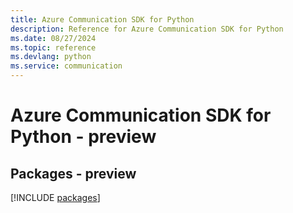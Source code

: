 ```yaml
---
title: Azure Communication SDK for Python
description: Reference for Azure Communication SDK for Python
ms.date: 08/27/2024
ms.topic: reference
ms.devlang: python
ms.service: communication
---
```

# Azure Communication SDK for Python - preview
## Packages - preview
[!INCLUDE [packages](communication-index.md)]